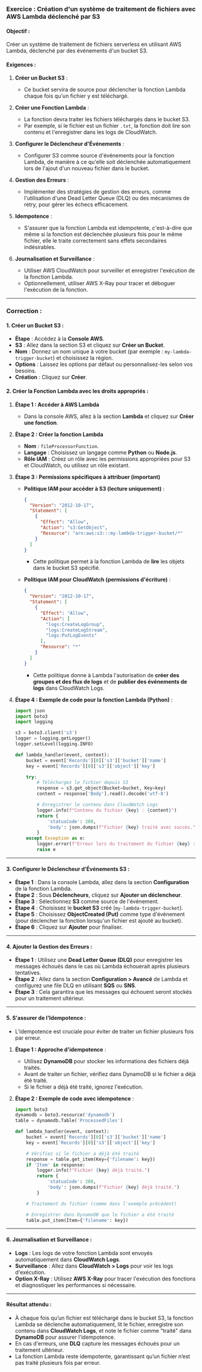 ### Exercice : Création d'un système de traitement de fichiers avec AWS Lambda déclenché par S3

#### Objectif :
Créer un système de traitement de fichiers serverless en utilisant AWS Lambda, déclenché par des événements d'un bucket S3.

#### Exigences :
1. **Créer un Bucket S3** :
   - Ce bucket servira de source pour déclencher la fonction Lambda chaque fois qu'un fichier y est téléchargé.
   
2. **Créer une Fonction Lambda** :
   - La fonction devra traiter les fichiers téléchargés dans le bucket S3.
   - Par exemple, si le fichier est un fichier `.txt`, la fonction doit lire son contenu et l'enregistrer dans les logs de CloudWatch.
   
3. **Configurer le Déclencheur d'Événements** :
   - Configurer S3 comme source d'événements pour la fonction Lambda, de manière à ce qu'elle soit déclenchée automatiquement lors de l'ajout d'un nouveau fichier dans le bucket.
   
4. **Gestion des Erreurs** :
   - Implémenter des stratégies de gestion des erreurs, comme l'utilisation d'une Dead Letter Queue (DLQ) ou des mécanismes de retry, pour gérer les échecs efficacement.
   
5. **Idempotence** :
   - S'assurer que la fonction Lambda est idempotente, c'est-à-dire que même si la fonction est déclenchée plusieurs fois pour le même fichier, elle le traite correctement sans effets secondaires indésirables.
   
6. **Journalisation et Surveillance** :
   - Utiliser AWS CloudWatch pour surveiller et enregistrer l'exécution de la fonction Lambda.
   - Optionnellement, utiliser AWS X-Ray pour tracer et déboguer l'exécution de la fonction.

---
### Correction :

#### 1. Créer un Bucket S3 :
   - **Étape** : Accédez à la **Console AWS**.
   - **S3** : Allez dans la section S3 et cliquez sur **Créer un Bucket**.
   - **Nom** : Donnez un nom unique à votre bucket (par exemple : `my-lambda-trigger-bucket`) et choisissez la région.
   - **Options** : Laissez les options par défaut ou personnalisez-les selon vos besoins.
   - **Création** : Cliquez sur **Créer**.

#### 2. Créer la Fonction Lambda avec les droits appropriés :

1. **Étape 1 : Accéder à AWS Lambda**  
   - Dans la console AWS, allez à la section **Lambda** et cliquez sur **Créer une fonction**.
   
2. **Étape 2 : Créer la fonction Lambda**  
   - **Nom** : `fileProcessorFunction`.
   - **Langage** : Choisissez un langage comme **Python** ou **Node.js**.
   - **Rôle IAM** : Créez un rôle avec les permissions appropriées pour S3 et CloudWatch, ou utilisez un rôle existant.

3. **Étape 3 : Permissions spécifiques à attribuer (important)**

   - **Politique IAM pour accéder à S3 (lecture uniquement)** :
     ```json
     {
       "Version": "2012-10-17",
       "Statement": [
         {
           "Effect": "Allow",
           "Action": "s3:GetObject",
           "Resource": "arn:aws:s3:::my-lambda-trigger-bucket/*"
         }
       ]
     }
     ```
     - Cette politique permet à la fonction Lambda de **lire** les objets dans le bucket S3 spécifié.

   - **Politique IAM pour CloudWatch (permissions d'écriture)** :
     ```json
     {
       "Version": "2012-10-17",
       "Statement": [
         {
           "Effect": "Allow",
           "Action": [
             "logs:CreateLogGroup",
             "logs:CreateLogStream",
             "logs:PutLogEvents"
           ],
           "Resource": "*"
         }
       ]
     }
     ```
     - Cette politique donne à Lambda l'autorisation de **créer des groupes et des flux de logs** et de **publier des événements de logs** dans CloudWatch Logs.

4. **Étape 4 : Exemple de code pour la fonction Lambda (Python)** :
   ```python
   import json
   import boto3
   import logging

   s3 = boto3.client('s3')
   logger = logging.getLogger()
   logger.setLevel(logging.INFO)

   def lambda_handler(event, context):
       bucket = event['Records'][0]['s3']['bucket']['name']
       key = event['Records'][0]['s3']['object']['key']

       try:
           # Téléchargez le fichier depuis S3
           response = s3.get_object(Bucket=bucket, Key=key)
           content = response['Body'].read().decode('utf-8')

           # Enregistrer le contenu dans CloudWatch Logs
           logger.info(f"Contenu du fichier {key} : {content}")
           return {
               'statusCode': 200,
               'body': json.dumps(f"Fichier {key} traité avec succès.")
           }
       except Exception as e:
           logger.error(f"Erreur lors du traitement du fichier {key} : {str(e)}")
           raise e
   ```

---

#### 3. Configurer le Déclencheur d'Événements S3 :
   - **Étape 1** : Dans la console Lambda, allez dans la section **Configuration** de la fonction Lambda.
   - **Étape 2** : Sous **Déclencheurs**, cliquez sur **Ajouter un déclencheur**.
   - **Étape 3** : Sélectionnez **S3** comme source de l'événement.
   - **Étape 4** : Choisissez le **bucket S3** créé (`my-lambda-trigger-bucket`).
   - **Étape 5** : Choisissez **ObjectCreated (Put)** comme type d'événement (pour déclencher la fonction lorsqu'un fichier est ajouté au bucket).
   - **Étape 6** : Cliquez sur **Ajouter** pour finaliser.

---

#### 4. Ajouter la Gestion des Erreurs :
   - **Étape 1** : Utilisez une **Dead Letter Queue (DLQ)** pour enregistrer les messages échoués dans le cas où Lambda échouerait après plusieurs tentatives.
   - **Étape 2** : Allez dans la section **Configuration > Avancé** de Lambda et configurez une file DLQ en utilisant **SQS** ou **SNS**.
   - **Étape 3** : Cela garantira que les messages qui échouent seront stockés pour un traitement ultérieur.

---

#### 5. S'assurer de l'Idempotence :
   - L’idempotence est cruciale pour éviter de traiter un fichier plusieurs fois par erreur.
   
1. **Étape 1 : Approche d'idempotence** :
   - Utilisez **DynamoDB** pour stocker les informations des fichiers déjà traités.
   - Avant de traiter un fichier, vérifiez dans DynamoDB si le fichier a déjà été traité.
   - Si le fichier a déjà été traité, ignorez l'exécution.

2. **Étape 2 : Exemple de code avec idempotence** :
   ```python
   import boto3
   dynamodb = boto3.resource('dynamodb')
   table = dynamodb.Table('ProcessedFiles')

   def lambda_handler(event, context):
       bucket = event['Records'][0]['s3']['bucket']['name']
       key = event['Records'][0]['s3']['object']['key']

       # Vérifiez si le fichier a déjà été traité
       response = table.get_item(Key={'filename': key})
       if 'Item' in response:
           logger.info(f"Fichier {key} déjà traité.")
           return {
               'statusCode': 200,
               'body': json.dumps(f"Fichier {key} déjà traité.")
           }

       # Traitement du fichier (comme dans l'exemple précédent)

       # Enregistrer dans DynamoDB que le fichier a été traité
       table.put_item(Item={'filename': key})
   ```

---

#### 6. Journalisation et Surveillance :
   - **Logs** : Les logs de votre fonction Lambda sont envoyés automatiquement dans **CloudWatch Logs**.
   - **Surveillance** : Allez dans **CloudWatch > Logs** pour voir les logs d'exécution.
   - **Option X-Ray** : Utilisez **AWS X-Ray** pour tracer l'exécution des fonctions et diagnostiquer les performances si nécessaire.

---

#### Résultat attendu :
- À chaque fois qu’un fichier est téléchargé dans le bucket S3, la fonction Lambda se déclenche automatiquement, lit le fichier, enregistre son contenu dans **CloudWatch Logs**, et note le fichier comme "traité" dans **DynamoDB** pour assurer l'idempotence.
- En cas d'erreurs, une **DLQ** capture les messages échoués pour un traitement ultérieur.
- La fonction Lambda reste idempotente, garantissant qu’un fichier n’est pas traité plusieurs fois par erreur.
